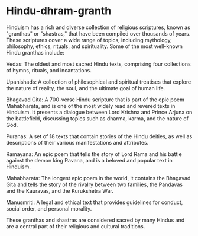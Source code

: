 # Hindu-dhram-granth
Hinduism has a rich and diverse collection of religious scriptures, known as "granthas" or "shastras," that have been compiled over thousands of years. These scriptures cover a wide range of topics, including mythology, philosophy, ethics, rituals, and spirituality. Some of the most well-known Hindu granthas include:

Vedas: The oldest and most sacred Hindu texts, comprising four collections of hymns, rituals, and incantations.

Upanishads: A collection of philosophical and spiritual treatises that explore the nature of reality, the soul, and the ultimate goal of human life.

Bhagavad Gita: A 700-verse Hindu scripture that is part of the epic poem Mahabharata, and is one of the most widely read and revered texts in Hinduism. It presents a dialogue between Lord Krishna and Prince Arjuna on the battlefield, discussing topics such as dharma, karma, and the nature of God.

Puranas: A set of 18 texts that contain stories of the Hindu deities, as well as descriptions of their various manifestations and attributes.

Ramayana: An epic poem that tells the story of Lord Rama and his battle against the demon king Ravana, and is a beloved and popular text in Hinduism.

Mahabharata: The longest epic poem in the world, it contains the Bhagavad Gita and tells the story of the rivalry between two families, the Pandavas and the Kauravas, and the Kurukshetra War.

Manusmriti: A legal and ethical text that provides guidelines for conduct, social order, and personal morality.

These granthas and shastras are considered sacred by many Hindus and are a central part of their religious and cultural traditions.
